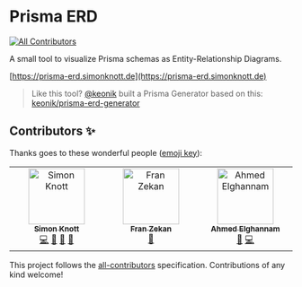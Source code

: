 # Prisma ERD

<!-- ALL-CONTRIBUTORS-BADGE:START - Do not remove or modify this section -->
[![All Contributors](https://img.shields.io/badge/all_contributors-3-orange.svg?style=flat-square)](#contributors-)
<!-- ALL-CONTRIBUTORS-BADGE:END -->

A small tool to visualize Prisma schemas as Entity-Relationship Diagrams.

[https://prisma-erd.simonknott.de](https://prisma-erd.simonknott.de)

> Like this tool? [@keonik](https://github.com/keonik) built a Prisma Generator based on this: [keonik/prisma-erd-generator](https://github.com/keonik/prisma-erd-generator)

## Contributors ✨

Thanks goes to these wonderful people ([emoji key](https://allcontributors.org/docs/en/emoji-key)):

<!-- ALL-CONTRIBUTORS-LIST:START - Do not remove or modify this section -->
<!-- prettier-ignore-start -->
<!-- markdownlint-disable -->
<table>
  <tbody>
    <tr>
      <td align="center" valign="top" width="14.28%"><a href="https://github.com/Skn0tt"><img src="https://avatars.githubusercontent.com/u/14912729?v=4?s=100" width="100px;" alt="Simon Knott"/><br /><sub><b>Simon Knott</b></sub></a><br /><a href="https://github.com/Skn0tt/prisma-erd/commits?author=Skn0tt" title="Code">💻</a> <a href="#design-Skn0tt" title="Design">🎨</a> <a href="#ideas-Skn0tt" title="Ideas, Planning, & Feedback">🤔</a> <a href="#maintenance-Skn0tt" title="Maintenance">🚧</a></td>
      <td align="center" valign="top" width="14.28%"><a href="https://github.com/Zeko369"><img src="https://avatars.githubusercontent.com/u/3064377?v=4?s=100" width="100px;" alt="Fran Zekan"/><br /><sub><b>Fran Zekan</b></sub></a><br /><a href="#design-zeko369" title="Design">🎨</a></td>
      <td align="center" valign="top" width="14.28%"><a href="https://github.com/7ganam"><img src="https://avatars.githubusercontent.com/u/22705909?v=4?s=100" width="100px;" alt="Ahmed Elghannam"/><br /><sub><b>Ahmed Elghannam</b></sub></a><br /><a href="https://github.com/Skn0tt/prisma-erd/issues?q=author%3A7ganam" title="Bug reports">🐛</a> <a href="https://github.com/Skn0tt/prisma-erd/commits?author=7ganam" title="Code">💻</a></td>
    </tr>
  </tbody>
</table>

<!-- markdownlint-restore -->
<!-- prettier-ignore-end -->

<!-- ALL-CONTRIBUTORS-LIST:END -->

This project follows the [all-contributors](https://github.com/all-contributors/all-contributors) specification. Contributions of any kind welcome!
